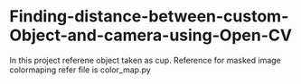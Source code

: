 # Finding-distance-between-custom-Object-and-camera-using-Open-CV


In this project referene object taken as cup.
Reference for masked image colormaping refer file is color_map.py
